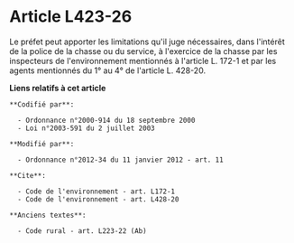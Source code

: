 # Article L423-26

Le préfet peut apporter les limitations qu'il juge nécessaires, dans l'intérêt de la police de la chasse ou du service, à
l'exercice de la chasse par les inspecteurs de l'environnement mentionnés à l'article L. 172-1 et par les agents mentionnés
du 1° au 4° de l'article L. 428-20.

**Liens relatifs à cet article**

	**Codifié par**:

	  - Ordonnance n°2000-914 du 18 septembre 2000
	  - Loi n°2003-591 du 2 juillet 2003

	**Modifié par**:

	  - Ordonnance n°2012-34 du 11 janvier 2012 - art. 11

	**Cite**:

	  - Code de l'environnement - art. L172-1
	  - Code de l'environnement - art. L428-20

	**Anciens textes**:

	  - Code rural - art. L223-22 (Ab)

